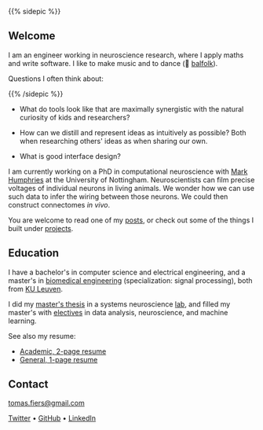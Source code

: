 ---
---


{{% sidepic %}}

## Welcome

I am an engineer working in neuroscience research, 
where I apply maths and write software.
I like to make music and to dance (💙 [balfolk](https://en.wikipedia.org/wiki/Balfolk)).

Questions I often think about: 

{{% /sidepic %}}

- What do tools look like that are maximally synergistic 
with the natural curiosity of kids and researchers?

- How can we distill and represent ideas as intuitively as possible?
Both when researching others' ideas as when sharing our own.

- What is good interface design?


I am currently working on a PhD in computational neuroscience
with [Mark Humphries](https://www.humphries-lab.org/)
at the University of Nottingham.
Neuroscientists can film precise voltages of individual neurons in living animals.
We wonder how we can use such data to infer the wiring between those neurons.
We could then construct connectomes _in vivo_.

You are welcome to read one of my [posts](/posts), or check out some
of the things I built under [projects](/projects).



## Education

I have a bachelor's in computer science and electrical engineering, and a 
master's in [biomedical engineering](https://onderwijsaanbod.kuleuven.be/opleidingen/e/CQ_51360389.htm) (specialization: signal processing),
both from [KU Leuven](https://www.kuleuven.be/english/).

I did my [master's thesis](https://tomasfiers.net/projects/#masters-thesis-machine-learning-for-neuroscience-researchers) 
in a systems neuroscience [lab](https://www.nerf.be/research/nerf-labs/fabian-kloosterman), 
and filled my master's with [electives](https://tomasfiers.net/projects/#electives-i-took-in-my-masters) 
in data analysis, neuroscience, and machine learning.


See also my resume:

- [Academic, 2-page resume](/content/CV_ac.pdf)
- [General, 1-page resume](/content/CV_short.pdf)



## Contact

[tomas.fiers@gmail.com](mailto:tomas.fiers@gmail.com)

[Twitter](https://twitter.com/TomasFiers) •
[GitHub](https://github.com/tfiers) •
[LinkedIn](https://www.linkedin.com/in/tomasfiers/)
